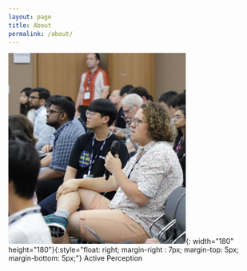 ```yaml
---
layout: page
title: About
permalink: /about/
---
```

![profile](/assets/img/docs/image.png){: width="180" height="180"}{:style="float: right; margin-right : 7px; margin-top: 5px; margin-bottom: 5px;"}
Active Perception

[jekyll-organization]: https://github.com/jekyll
